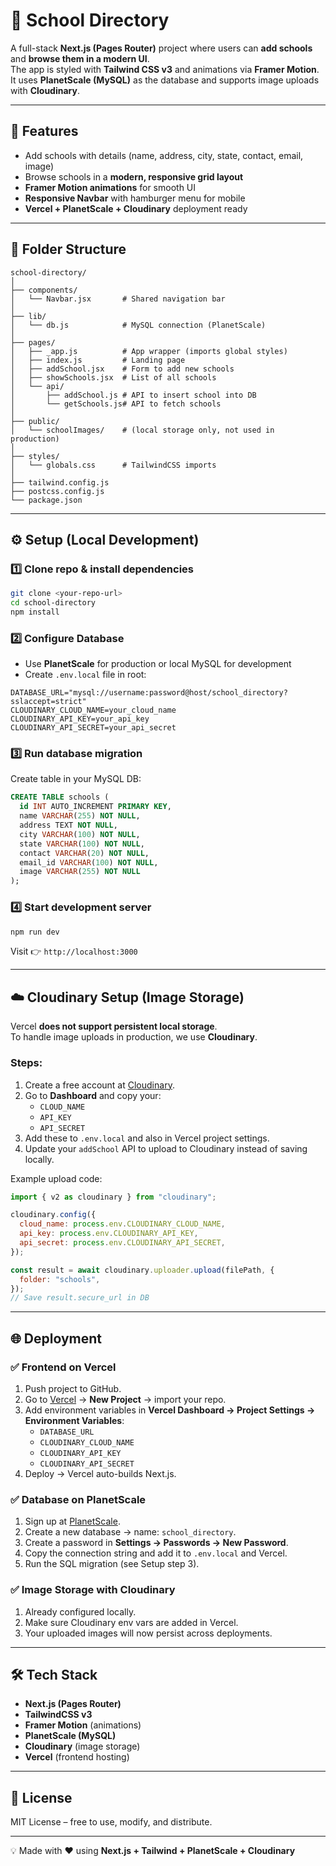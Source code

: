 # 🏫 School Directory

A full-stack **Next.js (Pages Router)** project where users can **add schools** and **browse them in a modern UI**.  
The app is styled with **Tailwind CSS v3** and animations via **Framer Motion**.  
It uses **PlanetScale (MySQL)** as the database and supports image uploads with **Cloudinary**.  

---

## 🚀 Features
- Add schools with details (name, address, city, state, contact, email, image)
- Browse schools in a **modern, responsive grid layout**
- **Framer Motion animations** for smooth UI
- **Responsive Navbar** with hamburger menu for mobile
- **Vercel + PlanetScale + Cloudinary** deployment ready

---

## 📂 Folder Structure

```
school-directory/
│
├── components/
│   └── Navbar.jsx       # Shared navigation bar
│
├── lib/
│   └── db.js            # MySQL connection (PlanetScale)
│
├── pages/
│   ├── _app.js          # App wrapper (imports global styles)
│   ├── index.js         # Landing page
│   ├── addSchool.jsx    # Form to add new schools
│   ├── showSchools.jsx  # List of all schools
│   └── api/
│       ├── addSchool.js # API to insert school into DB
│       └── getSchools.js# API to fetch schools
│
├── public/
│   └── schoolImages/    # (local storage only, not used in production)
│
├── styles/
│   └── globals.css      # TailwindCSS imports
│
├── tailwind.config.js
├── postcss.config.js
└── package.json
```

---

## ⚙️ Setup (Local Development)

### 1️⃣ Clone repo & install dependencies
```bash
git clone <your-repo-url>
cd school-directory
npm install
```

### 2️⃣ Configure Database
- Use **PlanetScale** for production or local MySQL for development
- Create `.env.local` file in root:
```env
DATABASE_URL="mysql://username:password@host/school_directory?sslaccept=strict"
CLOUDINARY_CLOUD_NAME=your_cloud_name
CLOUDINARY_API_KEY=your_api_key
CLOUDINARY_API_SECRET=your_api_secret
```

### 3️⃣ Run database migration
Create table in your MySQL DB:
```sql
CREATE TABLE schools (
  id INT AUTO_INCREMENT PRIMARY KEY,
  name VARCHAR(255) NOT NULL,
  address TEXT NOT NULL,
  city VARCHAR(100) NOT NULL,
  state VARCHAR(100) NOT NULL,
  contact VARCHAR(20) NOT NULL,
  email_id VARCHAR(100) NOT NULL,
  image VARCHAR(255) NOT NULL
);
```

### 4️⃣ Start development server
```bash
npm run dev
```
Visit 👉 `http://localhost:3000`

---

## ☁️ Cloudinary Setup (Image Storage)
Vercel **does not support persistent local storage**.  
To handle image uploads in production, we use **Cloudinary**.  

### Steps:
1. Create a free account at [Cloudinary](https://cloudinary.com).
2. Go to **Dashboard** and copy your:
   - `CLOUD_NAME`
   - `API_KEY`
   - `API_SECRET`
3. Add these to `.env.local` and also in Vercel project settings.  
4. Update your `addSchool` API to upload to Cloudinary instead of saving locally.

Example upload code:
```js
import { v2 as cloudinary } from "cloudinary";

cloudinary.config({
  cloud_name: process.env.CLOUDINARY_CLOUD_NAME,
  api_key: process.env.CLOUDINARY_API_KEY,
  api_secret: process.env.CLOUDINARY_API_SECRET,
});

const result = await cloudinary.uploader.upload(filePath, {
  folder: "schools",
});
// Save result.secure_url in DB
```

---

## 🌐 Deployment

### ✅ Frontend on Vercel
1. Push project to GitHub.  
2. Go to [Vercel](https://vercel.com) → **New Project** → import your repo.  
3. Add environment variables in **Vercel Dashboard → Project Settings → Environment Variables**:  
   - `DATABASE_URL`
   - `CLOUDINARY_CLOUD_NAME`
   - `CLOUDINARY_API_KEY`
   - `CLOUDINARY_API_SECRET`  
4. Deploy → Vercel auto-builds Next.js.

### ✅ Database on PlanetScale
1. Sign up at [PlanetScale](https://planetscale.com).  
2. Create a new database → name: `school_directory`.  
3. Create a password in **Settings → Passwords → New Password**.  
4. Copy the connection string and add it to `.env.local` and Vercel.  
5. Run the SQL migration (see Setup step 3).  

### ✅ Image Storage with Cloudinary
1. Already configured locally.  
2. Make sure Cloudinary env vars are added in Vercel.  
3. Your uploaded images will now persist across deployments.

---

## 🛠️ Tech Stack
- **Next.js (Pages Router)**
- **TailwindCSS v3**
- **Framer Motion** (animations)
- **PlanetScale (MySQL)**
- **Cloudinary** (image storage)
- **Vercel** (frontend hosting)

---

## 📜 License
MIT License – free to use, modify, and distribute.

---

💡 Made with ❤️ using **Next.js + Tailwind + PlanetScale + Cloudinary**
